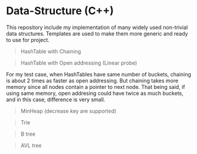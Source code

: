 # Data-Structure (C++)
This repository include my implementation of many widely used non-trivial data structures. Templates are used to make them more generic and ready to use for project.

>HashTable with Chaining

>HashTable with Open addressing (Linear probe)

For my test case, when HashTables have same number of buckets, chaining is about 2 times as faster as open addressing. But chaining takes more memory since all nodes contain a pointer to next node. That being said, if using same memory, open addresing could have twice as much buckets, and in this case, difference is very small. 

>MinHeap (decrease key are supported)

>Trie

>B tree

>AVL tree
